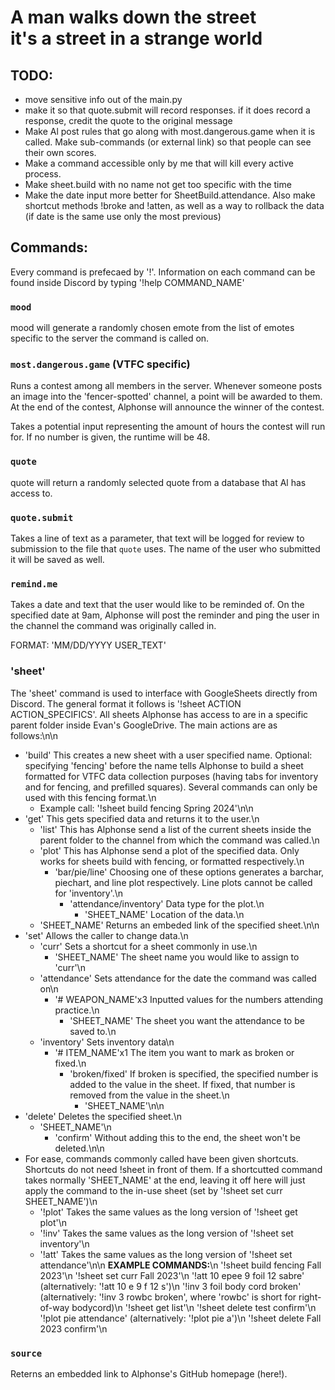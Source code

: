 # A man walks down the street<br>it's a street in a strange world

## TODO:
- move sensitive info out of the main.py
- make it so that quote.submit will record responses. if it does record a response, credit the quote to the original message
- Make Al post rules that go along with most.dangerous.game when it is called. Make sub-commands (or external link) so that people can see their own scores.
- Make a command accessible only by me that will kill every active process.
- Make sheet.build with no name not get too specific with the time
- Make the date input more better for SheetBuild.attendance. Also make shortcut methods !broke and !atten, as well as a way to rollback the data (if date is the same use only the most previous)


## Commands:

Every command is prefecaed by '!'. Information on each command can be found inside Discord by typing '!help COMMAND_NAME'

### `mood`

mood will generate a randomly chosen emote from the list of emotes specific to the server the command is called on.

### `most.dangerous.game` (VTFC specific)

Runs a contest among all members in the server. Whenever someone posts an image into the 'fencer-spotted' channel, a point will be awarded to them. At the end of the contest, Alphonse will announce the winner of the contest.

Takes a potential input representing the amount of hours the contest will run for. If no number is given, the runtime will be 48.

### `quote`

quote will return a randomly selected quote from a database that Al has access to.

### `quote.submit`

Takes a line of text as a parameter, that text will be logged for review to submission to the file that `quote` uses. The name of the user who submitted it will be saved as well.

### `remind.me`

Takes a date and text that the user would like to be reminded of. On the specified date at 9am, Alphonse will post the reminder and ping the user in the channel the command was originally called in.

FORMAT: 'MM/DD/YYYY USER_TEXT'

### 'sheet'

The 'sheet' command is used to interface with GoogleSheets directly from Discord. The general format it follows is '!sheet ACTION ACTION_SPECIFICS'. All sheets Alphonse has access to are in a specific parent folder inside Evan's GoogleDrive. The main actions are as follows:\n\n
- 'build' This creates a new sheet with a user specified name. Optional: specifying 'fencing' before the name tells Alphonse to build a sheet formatted for VTFC data collection purposes (having tabs for inventory and for fencing, and prefilled squares). Several commands can only be used with this fencing format.\n
  - Example call: '!sheet build fencing Spring 2024'\n\n
- 'get' This gets specified data and returns it to the user.\n
  - 'list' This has Alphonse send a list of the current sheets inside the parent folder to the channel from which the command was called.\n
  - 'plot' This has Alphonse send a plot of the specified data. Only works for sheets build with fencing, or formatted respectively.\n
    - 'bar/pie/line' Choosing one of these options generates a barchar, piechart, and line plot respectively. Line plots cannot be called for 'inventory'.\n
      - 'attendance/inventory' Data type for the plot.\n
        - 'SHEET_NAME' Location of the data.\n
  - 'SHEET_NAME' Returns an embeded link of the specified sheet.\n\n
- 'set' Allows the caller to change data.\n
  - 'curr' Sets a shortcut for a sheet commonly in use.\n
    - 'SHEET_NAME' The sheet name you would like to assign to 'curr'\n
  - 'attendance' Sets attendance for the date the command was called on\n
    - '# WEAPON_NAME'x3 Inputted values for the numbers attending practice.\n
      - 'SHEET_NAME' The sheet you want the attendance to be saved to.\n
  - 'inventory' Sets inventory data\n
    - '# ITEM_NAME'x1 The item you want to mark as broken or fixed.\n
      - 'broken/fixed' If broken is specified, the specified number is added to the value in the sheet. If fixed, that number is removed from the value in the sheet.\n
        - 'SHEET_NAME'\n\n
- 'delete' Deletes the specified sheet.\n
  - 'SHEET_NAME'\n
    - 'confirm' Without adding this to the end, the sheet won't be deleted.\n\n
- For ease, commands commonly called have been given shortcuts. Shortcuts do not need !sheet in front of them. If a shortcutted command takes normally 'SHEET_NAME' at the end, leaving it off here will just apply the command to the in-use sheet (set by '!sheet set curr SHEET_NAME')\n
  - '!plot' Takes the same values as the long version of '!sheet get plot'\n
  - '!inv' Takes the same values as the long version of '!sheet set inventory'\n
  - '!att' Takes the same values as the long version of '!sheet set attendance'\n\n
**EXAMPLE COMMANDS:**\n
'!sheet build fencing Fall 2023'\n
'!sheet set curr Fall 2023'\n
'!att 10 epee 9 foil 12 sabre' (alternatively: '!att 10 e 9 f 12 s')\n
'!inv 3 foil body cord broken' (alternatively: '!inv 3 rowbc broken', where 'rowbc' is short for right-of-way bodycord)\n
'!sheet get list'\n
'!sheet delete test confirm'\n
'!plot pie attendance' (alternatively: '!plot pie a')\n
'!sheet delete Fall 2023 confirm'\n


### `source`

Reterns an embedded link to Alphonse's GitHub homepage (here!).


